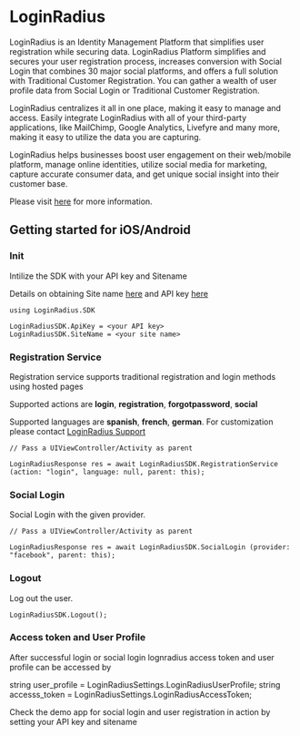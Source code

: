 # LoginRadius

LoginRadius is an Identity Management Platform that simplifies user registration while securing data. LoginRadius Platform simplifies and secures your user registration process, increases conversion with Social Login that combines 30 major social platforms, and offers a full solution with Traditional Customer Registration. You can gather a wealth of user profile data from Social Login or Traditional Customer Registration.

LoginRadius centralizes it all in one place, making it easy to manage and access. Easily integrate LoginRadius with all of your third-party applications, like MailChimp, Google Analytics, Livefyre and many more, making it easy to utilize the data you are capturing.

LoginRadius helps businesses boost user engagement on their web/mobile platform, manage online identities, utilize social media for marketing, capture accurate consumer data, and get unique social insight into their customer base.

Please visit [here](http://www.loginradius.com/) for more information.

## Getting started for iOS/Android

### Init
Intilize the SDK with your API key and Sitename

Details on obtaining Site name [here](http://support.loginradius.com/hc/en-us/articles/204614109-How-do-I-get-my-LoginRadius-Site-Name-) and API key [here](http://apidocs.loginradius.com/docs/get-api-key-and-secret)

```
using LoginRadius.SDK

LoginRadiusSDK.ApiKey = <your API key>
LoginRadiusSDK.SiteName = <your site name>
```

### Registration Service

Registration service supports traditional registration and login methods using hosted pages

Supported actions are __login__, __registration__, __forgotpassword__, __social__

Supported languages are __spanish__, __french__, __german__. For customization please contact [LoginRadius Support](http://support.loginradius.com/hc/en-us/requests/new)

```
// Pass a UIViewController/Activity as parent

LoginRadiusResponse res = await LoginRadiusSDK.RegistrationService (action: "login", language: null, parent: this);

```

### Social Login

Social Login with the given provider.

```
// Pass a UIViewController/Activity as parent

LoginRadiusResponse res = await LoginRadiusSDK.SocialLogin (provider: "facebook", parent: this);

```

### Logout
Log out the user.

```
LoginRadiusSDK.Logout();

```

### Access token and User Profile

After successful login or social login lognradius access token and user profile can be accessed by

string user_profile = LoginRadiusSettings.LoginRadiusUserProfile;
string accesss_token = LoginRadiusSettings.LoginRadiusAccessToken;

Check the demo app for social login and user registration in action by setting your API key and sitename